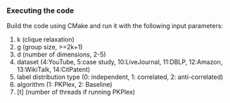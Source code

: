 ### Executing the code

Build the code using CMake and run it with the following input parameters:

1. k (clique relaxation)
2. g (group size, >=2k+1)
3. d (number of dimensions, 2-5)
4. dataset (4:YouTube, 5:case study, 10:LiveJournal, 11:DBLP, 12:Amazon, 13:WikiTalk, 14:CitPatent)
5. label distribution type (0: independent, 1: correlated, 2: anti-correlated)
6. algorithm (1: PKPlex, 2: Baseline)
7. [t] (number of threads if running PKPlex)